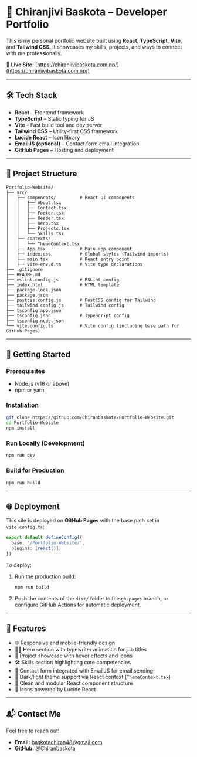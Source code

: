 # 💼 Chiranjivi Baskota – Developer Portfolio

This is my personal portfolio website built using **React**, **TypeScript**, **Vite**, and **Tailwind CSS**. It showcases my skills, projects, and ways to connect with me professionally.

🔗 **Live Site:** [https://chiranjivibaskota.com.np/](https://chiranjivibaskota.com.np/)

---

## 🛠️ Tech Stack

- **React** – Frontend framework  
- **TypeScript** – Static typing for JS  
- **Vite** – Fast build tool and dev server  
- **Tailwind CSS** – Utility-first CSS framework  
- **Lucide React** – Icon library  
- **EmailJS (optional)** – Contact form email integration  
- **GitHub Pages** – Hosting and deployment  

---

## 📁 Project Structure

```
Portfolio-Website/
├── src/
│   ├── components/         # React UI components
│   │   ├── About.tsx
│   │   ├── Contact.tsx
│   │   ├── Footer.tsx
│   │   ├── Header.tsx
│   │   ├── Hero.tsx
│   │   ├── Projects.tsx
│   │   └── Skills.tsx
│   ├── contexts/
│   │   └── ThemeContext.tsx
│   ├── App.tsx             # Main app component
│   ├── index.css           # Global styles (Tailwind imports)
│   ├── main.tsx            # React entry point
│   ├── vite-env.d.ts       # Vite type declarations
├── .gitignore
├── README.md
├── eslint.config.js        # ESLint config
├── index.html              # HTML template
├── package-lock.json
├── package.json
├── postcss.config.js       # PostCSS config for Tailwind
├── tailwind.config.js      # Tailwind config
├── tsconfig.app.json
├── tsconfig.json           # TypeScript config
├── tsconfig.node.json
└── vite.config.ts          # Vite config (including base path for GitHub Pages)
```

---

## 🚀 Getting Started

### Prerequisites

- Node.js (v18 or above)  
- npm or yarn

### Installation

```bash
git clone https://github.com/Chiranbaskota/Portfolio-Website.git
cd Portfolio-Website
npm install
```

### Run Locally (Development)

```bash
npm run dev
```

### Build for Production

```bash
npm run build
```

---

## 🌐 Deployment

This site is deployed on **GitHub Pages** with the base path set in `vite.config.ts`:

```ts
export default defineConfig({
  base: '/Portfolio-Website/',
  plugins: [react()],
})
```

To deploy:

1. Run the production build:

   ```bash
   npm run build
   ```

2. Push the contents of the `dist/` folder to the `gh-pages` branch, or configure GitHub Actions for automatic deployment.

---

## 🎯 Features

- 🌐 Responsive and mobile-friendly design
- 🧑‍💼 Hero section with typewriter animation for job titles
- 🧱 Project showcase with hover effects and icons
- 🛠️ Skills section highlighting core competencies
- 📧 Contact form integrated with EmailJS for email sending
- 🌙 Dark/light theme support via React context (`ThemeContext.tsx`)
- 🧩 Clean and modular React component structure
- 🔗 Icons powered by Lucide React

---

## 📬 Contact Me

Feel free to reach out!

- **Email:** baskotachiran48@gmail.com
- **GitHub:** [@Chiranbaskota](https://github.com/Chiranbaskota)
